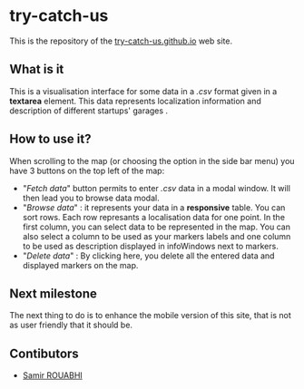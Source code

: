 # try-catch-us #

This is the repository of the [try-catch-us.github.io](http://try-catch-us.github.io/) web site.

## What is it ##
This is a visualisation interface for some data in a *.csv* format given in a **textarea** element. This data represents localization information and description of different startups' garages .

## How to use it? ##
When scrolling to the map (or choosing the option in the side bar menu) you have 3 buttons on the top left of the map:
 - "*Fetch data*" button permits to enter *.csv* data in a modal window. It will then lead you to browse data modal.
 - "*Browse data*" : it represents your data in a **responsive** table. You can sort rows. Each row represants a localisation data for one point. In the first column, you can select data to be represented in the map. You can also select a column to be used as your markers labels and one column to be used as description displayed in infoWindows next to markers.
 - "*Delete data*" : By clicking here, you delete all the entered data and displayed markers on the map.

## Next milestone ##
The next thing to do is to enhance the mobile version of this site, that is not as user friendly that it should be.

## Contibutors ##
 * [Samir ROUABHI](mailto:rouabhi@gmail.com)
